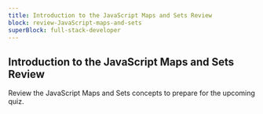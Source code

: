 ```yaml
---
title: Introduction to the JavaScript Maps and Sets Review
block: review-JavaScript-maps-and-sets
superBlock: full-stack-developer
---
```


## Introduction to the JavaScript Maps and Sets Review

Review the JavaScript Maps and Sets concepts to prepare for the upcoming quiz.
